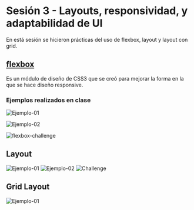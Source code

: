 # Sesión 3 - Layouts, responsividad, y adaptabilidad de UI

En está sesión se hicieron prácticas del uso de flexbox, layout y layout con grid.

## [flexbox](https://developer.mozilla.org/es/docs/Web/CSS/CSS_Flexible_Box_Layout/Basic_Concepts_of_Flexbox)

Es un módulo de diseño de CSS3 que se creó para mejorar la forma en la que se hace diseño responsive. 

### Ejemplos realizados en clase

![Ejemplo-01](./images/flexbox-ejemplo1.png "Ejemplo 1")

![Ejemplo-02](./images/flexbox-ejemplo2.png "Ejemplo 2")

![flexbox-challenge](./images/flexbox-challenge.png "Challenge")

## Layout

![Ejemplo-01](./images/layout-ejemplo1.png "Ejemplo 1")
![Ejemplo-02](./images/layout-ejemplo2.png "Ejemplo 2")
![Challenge](./images/layout-challenge.png "Challenge")

## Grid Layout

![Ejemplo-01](./images/gridlayout-ejemplo1 "Ejemplo 1")